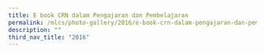 ```yaml
---
title: E book CRN dalam Pengajaran dan Pembelajaran
permalink: /mlcs/photo-gallery/2016/e-book-crn-dalam-pengajaran-dan-pembelajaran/
description: ""
third_nav_title: "2016"
---
```

